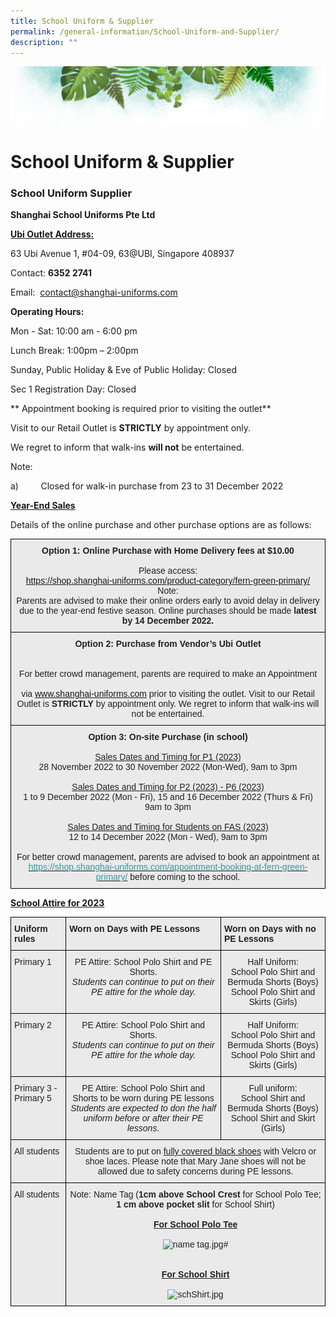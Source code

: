 ```yaml
---
title: School Uniform & Supplier
permalink: /general-information/School-Uniform-and-Supplier/
description: ""
---
```

![](/images/Banner.png)

# School Uniform & Supplier

### **School Uniform Supplier**


<b>Shanghai School Uniforms Pte Ltd</b>

<u><b>Ubi Outlet Address:</b></u>

63 Ubi Avenue 1, #04-09, 63@UBI, Singapore 408937

Contact: <b>6352 2741</b>

Email:  [contact@shanghai-uniforms.com](mailto:contact@shanghai-uniforms.com)


<b>Operating Hours:</b>  

Mon - Sat: 10:00 am - 6:00 pm

Lunch Break: 1:00pm – 2:00pm

Sunday, Public Holiday & Eve of Public Holiday: Closed

Sec 1 Registration Day: Closed

  

\*\* Appointment booking is required prior to visiting the outlet\*\*

Visit to our Retail Outlet is <b>STRICTLY</b> by appointment only.

We regret to inform that walk-ins <b>will not</b> be entertained.


Note:  

a)         Closed for walk-in purchase from 23 to 31 December 2022

<u><b>Year-End Sales</b></u>

Details of the online purchase and other purchase options are as follows:


<style type="text/css">
.tg  {border-collapse:collapse;border-spacing:0;}
.tg td{border-color:black;border-style:solid;border-width:1px;font-family:Arial, sans-serif;font-size:14px;
  overflow:hidden;padding:10px 5px;word-break:normal;}
.tg th{border-color:black;border-style:solid;border-width:1px;font-family:Arial, sans-serif;font-size:14px;
  font-weight:normal;overflow:hidden;padding:10px 5px;word-break:normal;}
.tg .tg-ii8k{background-color:#EAEAEA;color:#222;text-align:center;vertical-align:top}
</style>
<table class="tg">
<thead>
  <tr>
    <th class="tg-ii8k"><span style="font-weight:bold">Option 1: Online Purchase with Home Delivery fees at $10.00 </span><br><br>Please access:<br><a href="https://shop.shanghai-uniforms.com/product-category/fern-green-primary/" target="_blank" rel="noopener noreferrer">https://shop.shanghai-uniforms.com/product-category/fern-green-primary/</a><br>Note:<br>Parents are advised to make their online orders early to avoid delay in delivery due to the year-end festive season. Online purchases should be made <span style="font-weight:bold">latest by 14 December 2022.</span></th>
  </tr>
</thead>
<tbody>
  <tr>
    <td class="tg-ii8k"><span style="font-weight:bold">Option 2: Purchase from Vendor’s Ubi Outlet </span><br><br><br>For better crowd management, parents are required to make an Appointment<br><br>via <a href="http://www.shanghai-uniforms.com/" target="_blank" rel="noopener noreferrer">www.shanghai-uniforms.com</a> prior to visiting the outlet. Visit to our Retail Outlet is <span style="font-weight:bold">STRICTLY</span> by appointment only. We regret to inform that walk-ins will not be entertained.  </td>
  </tr>
  <tr>
    <td class="tg-ii8k"><span style="font-weight:bold">Option 3: On-site Purchase (in school)</span><br><br><span style="text-decoration:underline">Sales Dates and Timing for P1 (2023)</span><br>28 November 2022 to 30 November 2022 (Mon-Wed), 9am to 3pm<br><br><span style="text-decoration:underline">Sales Dates and Timing for P2 (2023) - P6 (2023)</span><br>1 to 9 December 2022 (Mon - Fri), 15 and 16 December 2022 (Thurs &amp; Fri) <br>9am to 3pm<br><br><span style="text-decoration:underline">Sales Dates and Timing for Students on FAS (2023)</span><br>12 to 14 December 2022 (Mon - Wed), 9am to 3pm<br><br>For better crowd management, parents are advised to book an appointment at <a href="https://shop.shanghai-uniforms.com/appointment-booking-at-fern-green-primary/" target="_blank" rel="noopener noreferrer"><span style="text-decoration:none;color:#1FA4A0">https://shop.shanghai-uniforms.com/appointment-booking-at-fern-green-primary/</span></a> before coming to the school.</td>
  </tr>
</tbody>
</table>


<u><b>School Attire for 2023</b></u>

<style type="text/css">
.tg  {border-collapse:collapse;border-spacing:0;}
.tg td{border-color:black;border-style:solid;border-width:1px;font-family:Arial, sans-serif;font-size:14px;
  overflow:hidden;padding:10px 5px;word-break:normal;}
.tg th{border-color:black;border-style:solid;border-width:1px;font-family:Arial, sans-serif;font-size:14px;
  font-weight:normal;overflow:hidden;padding:10px 5px;word-break:normal;}
.tg .tg-y7qa{background-color:#EAEAEA;color:#222;text-align:left;vertical-align:top}
.tg .tg-ii8k{background-color:#EAEAEA;color:#222;text-align:center;vertical-align:top}
.tg .tg-rj1p{background-color:#EAEAEA;color:#222;font-weight:bold;text-align:left;vertical-align:top}
</style>
<table class="tg">
<thead>
  <tr>
    <th class="tg-rj1p">Uniform rules</th>
    <th class="tg-rj1p">Worn on Days with PE Lessons</th>
    <th class="tg-rj1p">Worn on Days with no PE Lessons</th>
  </tr>
</thead>
<tbody>
  <tr>
    <td class="tg-y7qa">Primary 1</td>
    <td class="tg-ii8k">PE Attire: School Polo Shirt and PE Shorts.<br><span style="font-style:italic">Students can continue to put on their PE attire for the whole day.</span><br> </td>
    <td class="tg-ii8k">Half Uniform:  <br>School Polo Shirt and Bermuda Shorts (Boys)<br>School Polo Shirt and Skirts (Girls)</td>
  </tr>
  <tr>
    <td class="tg-y7qa">Primary 2</td>
    <td class="tg-ii8k">PE Attire: School Polo Shirt and Shorts.<br><span style="font-style:italic">Students can continue to put on their PE attire for the whole day.</span><br> </td>
    <td class="tg-ii8k">Half Uniform:  <br>School Polo Shirt and Bermuda Shorts (Boys)<br>School Polo Shirt and Skirts (Girls)</td>
  </tr>
  <tr>
    <td class="tg-y7qa">Primary 3 - Primary 5</td>
    <td class="tg-ii8k">PE Attire: School Polo Shirt and Shorts to be worn during PE lessons<br><span style="font-style:italic">Students are expected to don the half uniform before or after their PE lessons.</span></td>
    <td class="tg-ii8k">Full uniform:  <br>School Shirt and Bermuda Shorts (Boys)<br>School Shirt and Skirt (Girls) </td>
  </tr>
  <tr>
    <td class="tg-y7qa">All students</td>
    <td class="tg-ii8k" colspan="2">Students are to put on <span style="text-decoration:underline">fully covered black shoes</span> with Velcro or shoe laces. Please note that Mary Jane shoes will not be allowed due to safety concerns during PE lessons.</td>
  </tr>
  <tr>
    <td class="tg-y7qa">All students</td>
    <td class="tg-ii8k" colspan="2">Note: Name Tag (<span style="font-weight:bold">1cm above School Crest</span> for School Polo Tee; <span style="font-weight:bold">1 cm above pocket slit</span> for School Shirt)<br><br><span style="font-weight:bold;text-decoration:underline">For School Polo Tee</span><br><br><img src="https://ferngreenpri.moe.edu.sg/qql/slot/u775/Sch%20Uniform/name%20tag.jpg" alt="name tag.jpg" width="352" height="258"># <br><br><br><span style="font-weight:bold;text-decoration:underline">For School Shirt</span><br><br><img src="https://ferngreenpri.moe.edu.sg/qql/slot/u775/Sch%20Uniform/schShirt.jpg" alt="schShirt.jpg" width="537" height="542"></td>
  </tr>
</tbody>
</table>